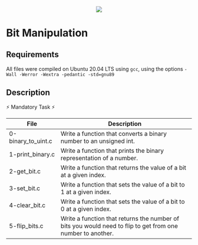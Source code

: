 <h4 align="center">
<div class=HeaderSticker>
<img src="https://media.giphy.com/media/4527NkUK98k5w4MOBY/giphy.gif"/>
</div>
<h1 class="center"> Bit Manipulation </h1>
</h4>

## Requirements
All files were compiled on Ubuntu 20.04 LTS using `gcc`, using the options `-Wall -Werror -Wextra -pedantic -std=gnu89`

## Description

:zap: Mandatory Task :zap:

| File               | Description                                                                                                |
|--------------------|------------------------------------------------------------------------------------------------------------|
| 0-binary_to_uint.c | Write a function that converts a binary number to an unsigned int.                                         |
| 1-print_binary.c   | Write a function that prints the binary representation of a number.                                        |
| 2-get_bit.c        | Write a function that returns the value of a bit at a given index.                                         |
| 3-set_bit.c        | Write a function that sets the value of a bit to 1 at a given index.                                       |
| 4-clear_bit.c      | Write a function that sets the value of a bit to 0 at a given index.                                       |
| 5-flip_bits.c      | Write a function that returns the number of bits you would need to flip to get from one number to another. |
